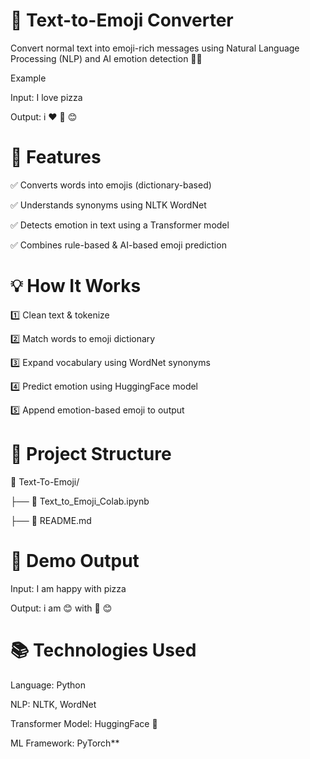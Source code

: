 # 🧠 Text-to-Emoji Converter
Convert normal text into emoji-rich messages using Natural Language Processing (NLP) and AI emotion detection 🤖✨

Example

Input: I love pizza

Output: i ❤️ 🍕 😊


# 🚀 Features

✅ Converts words into emojis (dictionary-based)

✅ Understands synonyms using NLTK WordNet

✅ Detects emotion in text using a Transformer model

✅ Combines rule-based & AI-based emoji prediction


# 💡 How It Works

1️⃣ Clean text & tokenize	

2️⃣ Match words to emoji dictionary	

3️⃣ Expand vocabulary using WordNet synonyms	

4️⃣ Predict emotion using HuggingFace model	

5️⃣ Append emotion-based emoji to output

# 📂 Project Structure

📁 Text-To-Emoji/

 ├── 🔗 Text_to_Emoji_Colab.ipynb
 
 ├── 📄 README.md


# 🎥 Demo Output

Input:  I am happy with pizza

Output: i am 😊 with 🍕 😊

# 📚 Technologies Used

Language:	Python

NLP:	NLTK, WordNet

Transformer Model:	HuggingFace 🤗

ML Framework:	PyTorch**
